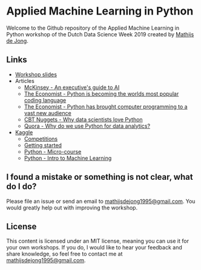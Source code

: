 # Applied Machine Learning in Python
Welcome to the Github repository of the Applied Machine Learning in Python workshop of the Dutch Data Science Week 2019 created by [Mathijs de Jong](https://www.linkedin.com/in/mathijsdejong995/).

## Links
- [Workshop slides](https://github.com/Mathijs995/Applied-Machine-Learning-in-Python/raw/master/DDSW%20-%20Presentation.pdf)
- Articles
  - [McKinsey - An executive's guide to AI](https://www.mckinsey.com/~/media/McKinsey/Business%20Functions/McKinsey%20Analytics/Our%20Insights/An%20executives%20guide%20to%20AI/An-executives-guide-to-AI.ashx)
  - [The Economist - Python is becoming the worlds most popular coding language](https://www.economist.com/graphic-detail/2018/07/26/python-is-becoming-the-worlds-most-popular-coding-language)
  - [The Economist - Python has brought computer programming to a vast new audience](https://www.economist.com/science-and-technology/2018/07/19/python-has-brought-computer-programming-to-a-vast-new-audience)
  - [CBT Nuggets - Why data scientists love Python](https://www.cbtnuggets.com/blog/technology/data/why-data-scientists-love-python)
  - [Quora - Why do we use Python for data analytics?](https://www.quora.com/Why-do-we-use-Python-for-data-analytics)
- [Kaggle](https://www.kaggle.com/)
  - [Competitions](https://www.kaggle.com/competitions)
  - [Getting started](https://www.kaggle.com/getting-started/44916)
  - [Python - Micro-course](https://www.kaggle.com/learn/python)
  - [Python - Intro to Machine Learning](https://www.kaggle.com/learn/intro-to-machine-learning)

## I found a mistake or something is not clear, what do I do?
Please file an issue or send an email to [mathijsdejong1995@gmail.com](mailto:mathijsdejong1995@gmail.com). You would greatly help out with improving the workshop.

## License
This content is licensed under an MIT license, meaning you can use it for your own workshops. If you do, I would like to hear your feedback and share knowledge, so feel free to contact me at [mathijsdejong1995@gmail.com](mailto:mathijsdejong1995@gmail.com).
